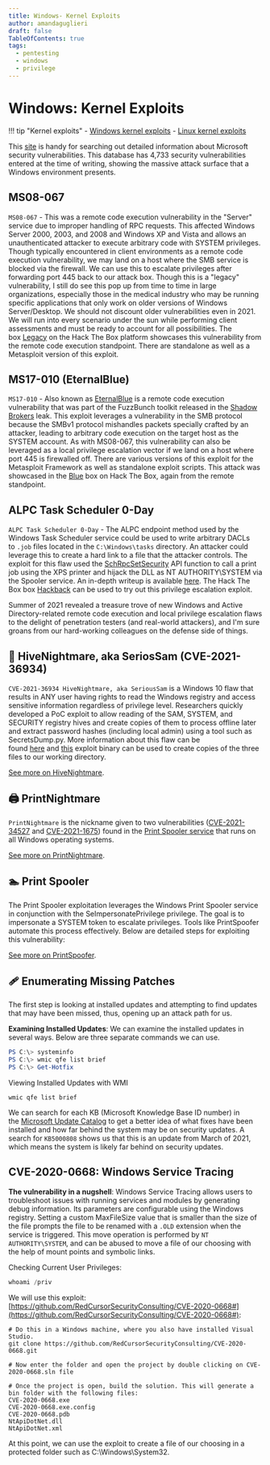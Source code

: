 ```yaml
---
title: Windows- Kernel Exploits
author: amandaguglieri
draft: false
TableOfContents: true
tags:
  - pentesting
  - windows
  - privilege
---
```

# Windows: Kernel Exploits

!!! tip "Kernel exploits"
	- [Windows kernel exploits](windows-kernel-exploits.md)
	- [Linux kernel exploits](linux-kernel-exploits.md)


This [site](https://msrc.microsoft.com/update-guide/vulnerability) is handy for searching out detailed information about Microsoft security vulnerabilities. This database has 4,733 security vulnerabilities entered at the time of writing, showing the massive attack surface that a Windows environment presents.

## MS08-067
`MS08-067` - This was a remote code execution vulnerability in the "Server" service due to improper handling of RPC requests. This affected Windows Server 2000, 2003, and 2008 and Windows XP and Vista and allows an unauthenticated attacker to execute arbitrary code with SYSTEM privileges. Though typically encountered in client environments as a remote code execution vulnerability, we may land on a host where the SMB service is blocked via the firewall. We can use this to escalate privileges after forwarding port 445 back to our attack box. Though this is a "legacy" vulnerability, I still do see this pop up from time to time in large organizations, especially those in the medical industry who may be running specific applications that only work on older versions of Windows Server/Desktop. We should not discount older vulnerabilities even in 2021. We will run into every scenario under the sun while performing client assessments and must be ready to account for all possibilities. The box [Legacy](https://0xdf.gitlab.io/2019/02/21/htb-legacy.html) on the Hack The Box platform showcases this vulnerability from the remote code execution standpoint. There are standalone as well as a Metasploit version of this exploit.


## MS17-010 (EternalBlue)
`MS17-010` - Also known as [EternalBlue](https://en.wikipedia.org/wiki/EternalBlue) is a remote code execution vulnerability that was part of the FuzzBunch toolkit released in the [Shadow Brokers](https://en.wikipedia.org/wiki/The_Shadow_Brokers) leak. This exploit leverages a vulnerability in the SMB protocol because the SMBv1 protocol mishandles packets specially crafted by an attacker, leading to arbitrary code execution on the target host as the SYSTEM account. As with MS08-067, this vulnerability can also be leveraged as a local privilege escalation vector if we land on a host where port 445 is firewalled off. There are various versions of this exploit for the Metasploit Framework as well as standalone exploit scripts. This attack was showcased in the [Blue](https://0xdf.gitlab.io/2021/05/11/htb-blue.html) box on Hack The Box, again from the remote standpoint.


## ALPC Task Scheduler 0-Day

`ALPC Task Scheduler 0-Day` - The ALPC endpoint method used by the Windows Task Scheduler service could be used to write arbitrary DACLs to `.job` files located in the `C:\Windows\tasks` directory. An attacker could leverage this to create a hard link to a file that the attacker controls. The exploit for this flaw used the [SchRpcSetSecurity](https://docs.microsoft.com/en-us/openspecs/windows_protocols/ms-tsch/a8172c11-a24a-4ad9-abd0-82bcf29d794d?redirectedfrom=MSDN) API function to call a print job using the XPS printer and hijack the DLL as NT AUTHORITY\SYSTEM via the Spooler service. An in-depth writeup is available [here](https://blog.grimm-co.com/2020/05/alpc-task-scheduler-0-day.html). The Hack The Box box [Hackback](https://snowscan.io/htb-writeup-hackback/) can be used to try out this privilege escalation exploit.

Summer of 2021 revealed a treasure trove of new Windows and Active Directory-related remote code execution and local privilege escalation flaws to the delight of penetration testers (and real-world attackers), and I'm sure groans from our hard-working colleagues on the defense side of things.


## 🐝 HiveNightmare, aka SeriosSam (CVE-2021-36934)

`CVE-2021-36934 HiveNightmare, aka SeriousSam` is a Windows 10 flaw that results in ANY user having rights to read the Windows registry and access sensitive information regardless of privilege level. Researchers quickly developed a PoC exploit to allow reading of the SAM, SYSTEM, and SECURITY registry hives and create copies of them to process offline later and extract password hashes (including local admin) using a tool such as SecretsDump.py. More information about this flaw can be found [here](https://doublepulsar.com/hivenightmare-aka-serioussam-anybody-can-read-the-registry-in-windows-10-7a871c465fa5) and [this](https://github.com/GossiTheDog/HiveNightmare/raw/master/Release/HiveNightmare.exe) exploit binary can be used to create copies of the three files to our working directory. 

[See more on HiveNightmare](hivenightmare.md).

## 🖨️ PrintNightmare

`PrintNightmare` is the nickname given to two vulnerabilities ([CVE-2021-34527](https://msrc.microsoft.com/update-guide/vulnerability/CVE-2021-34527) and [CVE-2021-1675](https://msrc.microsoft.com/update-guide/vulnerability/CVE-2021-1675)) found in the [Print Spooler service](https://docs.microsoft.com/en-us/openspecs/windows_protocols/ms-prsod/7262f540-dd18-46a3-b645-8ea9b59753dc) that runs on all Windows operating systems.

[See more on PrintNightmare](printnightmare.md).


##  🏊 Print Spooler 
The Print Spooler exploitation leverages the Windows Print Spooler service in conjunction with the SeImpersonatePrivilege privilege. The goal is to impersonate a SYSTEM token to escalate privileges. Tools like PrintSpoofer automate this process effectively. Below are detailed steps for exploiting this vulnerability:

[See more on PrintSpoofer](printspoofer.md).


## 🩹 Enumerating Missing Patches

The first step is looking at installed updates and attempting to find updates that may have been missed, thus, opening up an attack path for us.

**Examining Installed Updates**: We can examine the installed updates in several ways. Below are three separate commands we can use.

```powershell
PS C:\> systeminfo
PS C:\> wmic qfe list brief
PS C:\> Get-Hotfix
```

Viewing Installed Updates with WMI

```cmd-session
wmic qfe list brief
```

We can search for each KB (Microsoft Knowledge Base ID number) in the [Microsoft Update Catalog](https://www.catalog.update.microsoft.com/Search.aspx?q=KB5000808) to get a better idea of what fixes have been installed and how far behind the system may be on security updates. A search for `KB5000808` shows us that this is an update from March of 2021, which means the system is likely far behind on security updates.


## CVE-2020-0668: Windows Service Tracing

**The vulnerability in a nugshell**: Windows Service Tracing allows users to troubleshoot issues with running services and modules by generating debug information. Its parameters are configurable using the Windows registry. Setting a custom MaxFileSize value that is smaller than the size of the file prompts the file to be renamed with a `.OLD` extension when the service is triggered. This move operation is performed by `NT AUTHORITY\SYSTEM`, and can be abused to move a file of our choosing with the help of mount points and symbolic links.

Checking Current User Privileges:

```powershell
whoami /priv
```

We will use this exploit: [https://github.com/RedCursorSecurityConsulting/CVE-2020-0668#](https://github.com/RedCursorSecurityConsulting/CVE-2020-0668#):

```
# Do this in a Windows machine, where you also have installed Visual Studio. 
git clone https://github.com/RedCursorSecurityConsulting/CVE-2020-0668.git

# Now enter the folder and open the project by double clicking on CVE-2020-0668.sln file

# Once the project is open, build the solution. This will generate a bin folder with the following files:
CVE-2020-0668.exe
CVE-2020-0668.exe.config
CVE-2020-0668.pdb
NtApiDotNet.dll
NtApiDotNet.xml
```

At this point, we can use the exploit to create a file of our choosing in a protected folder such as C:\Windows\System32.